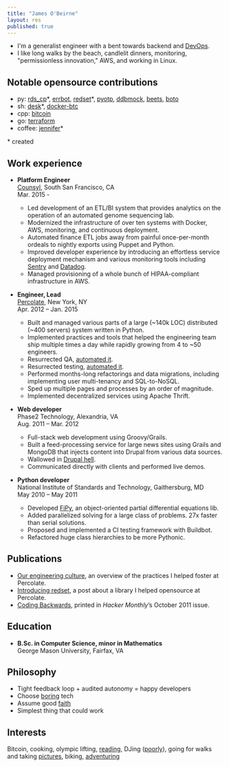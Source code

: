 ```yaml
---
title: "James O'Beirne"
layout: res
published: true
---
```


- I'm a generalist engineer with a bent towards backend and
  [DevOps](https://twitter.com/devops_borat/status/41587168870797312). 
- I like long walks by the beach, candlelit dinners, monitoring, 
  "permissionless innovation," AWS, and working in Linux.

## Notable opensource contributions

- py: 
  [rds_cp](https://github.com/counsyl/rds_cp)\*,
  [errbot](https://github.com/errbotio/errbot/pulls?utf8=%E2%9C%93&q=is%3Apr+author%3Ajamesob), 
  [redset](https://github.com/percolate/redset)\*, 
  [pyotp](https://github.com/pyotp/pyotp/pull/1),
  [ddbmock](https://github.com/sendgridlabs/ddbmock/commits?author=jamesob),
  [beets](https://github.com/beetbox/beets/pulls?utf8=%E2%9C%93&q=is%3Apr+author%3Ajamesob),
  [boto](https://github.com/boto/boto/pull/1899)
- sh: 
  [desk](https://github.com/jamesob/desk)\*,
  [docker-btc](https://github.com/jamesob/docker-btc)
- cpp:
  [bitcoin](https://github.com/bitcoin/bitcoin/pulls?utf8=%E2%9C%93&q=author%3Ajamesob+)  
- go: 
  [terraform](https://github.com/hashicorp/terraform/pulls?utf8=%E2%9C%93&q=is%3Apr+author%3Ajamesob+)  
- coffee: 
  [jennifer](https://github.com/percolate/jennifer)\*  

\* created

## Work experience

- **Platform Engineer**  
  [Counsyl](https://www.counsyl.com/), South San Francisco, CA  
  Mar. 2015 -  
  
  - Led development of an ETL/BI system that provides analytics on the operation
    of an automated genome sequencing lab.
  - Modernized the infrastructure of over ten systems with Docker,
    AWS, monitoring, and continuous deployment.
  - Automated finance ETL jobs away from painful once-per-month ordeals to
    nightly exports using Puppet and Python.
  - Improved developer experience by introducing
    an effortless service deployment mechanism
    and various monitoring tools including [Sentry](https://getsentry.com/welcome/)
    and [Datadog](https://www.datadoghq.com/).
  - Managed provisioning of a whole bunch of HIPAA-compliant infrastructure in 
    AWS.

- **Engineer, Lead**  
  [Percolate](https://www.percolate.com/), New York, NY  
  Apr. 2012 – Jan. 2015  
    
  - Built and managed various parts of a large (~140k LOC) distributed 
    (~400 servers) system written in Python.
  - Implemented practices and tools that helped the engineering team ship 
    multiple times a day while rapidly growing from 4 to ~50 engineers. 
  - Resurrected QA, [automated it](https://blog.percolate.com/2012/11/tools-we-use/).
  - Resurrected testing, [automated it](https://blog.percolate.com/2013/02/introducing-jennifer/).
  - Performed months-long refactorings and data migrations, including
    implementing user multi-tenancy and SQL-to-NoSQL.
  - Sped up multiple pages and processes by an order of magnitude.
  - Implemented decentralized services using Apache Thrift.

- **Web developer**  
  Phase2 Technology, Alexandria, VA  
  Aug. 2011 – Mar. 2012  
    
  - Full-stack web development using Groovy/Grails.
  - Built a feed-processing service for large news sites using Grails and
MongoDB that injects content into Drupal from various data sources.
  - Wallowed in [Drupal hell](https://www.drupal.org/project/oauth).
  - Communicated directly with clients and performed live demos.

- **Python developer**  
  National Institute of Standards and Technology, Gaithersburg, MD  
  May 2010 – May 2011  
    
  - Developed [FiPy](http://www.ctcms.nist.gov/fipy/), an object-oriented
partial differential equations lib.
  - Added parallelized solving for a large class of problems. 27x faster than
serial solutions.
  - Proposed and implemented a CI testing framework with Buildbot.
  - Refactored huge class hierarchies to be more Pythonic.

## Publications

  - [Our engineering culture](https://blog.percolate.com/2013/08/engineering-culture/),
an overview of the practices I helped foster at Percolate.
  - [Introducing redset](https://blog.percolate.com/2013/10/introducing-redset/),
a post about a library I helped opensource at Percolate.
  - [Coding Backwards](http://hackermonthly.com/issue-17.html), printed in *Hacker
Monthly*’s October 2011 issue.

## Education

- **B.Sc. in Computer Science, minor in Mathematics**  
  George Mason University, Fairfax, VA  

## Philosophy

- Tight feedback loop + audited autonomy = happy developers
- Choose [boring](http://mcfunley.com/choose-boring-technology) tech
- Assume good [faith](https://en.wikipedia.org/wiki/Wikipedia:Assume_good_faith)
- Simplest thing that could work

## Interests

Bitcoin, cooking, olympic lifting,
[reading](https://www.goodreads.com/user/show/16430645-jamesob), DJing
([poorly](http://soundcloud.com/jamesob)), going for walks and taking
[pictures](http://instagram.com/_jamesob), biking,
[adventuring](http://ahadventure.us/)
